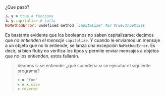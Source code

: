 ¿Que pasó?

```ruby
ム y = true # funciona
ム y.capitalize # falla
NoMethodError: undefined method `capitalize' for true:TrueClass
```

Es bastante evidente que los booleanos no saben capitalizarse: decimos que _no entienden el mensaje_ `capitalize`. Y cuando le enviamos un mensaje a un objeto que no lo entiende, se lanza una excepción `NoMethodError`. Es decir, si bien Ruby no verifica los tipos y permite enviar mensajes a objetos que no los entienden, estos fallarán. 

> Veamos si se entiende: ¿qué sucedería si se ejecutar el siguiente programa?
> 
> ```ruby
> x = "foo"
> x = x.size
> x.reverse 
> ```